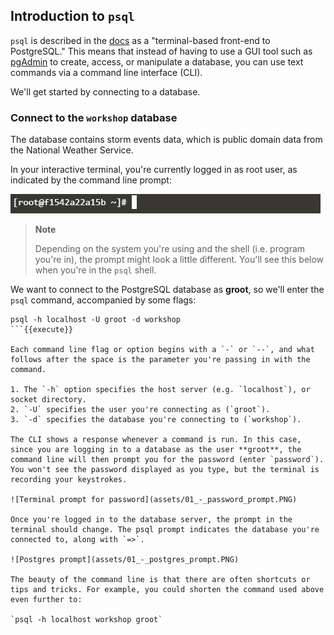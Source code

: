## Introduction to `psql`

`psql` is described in the [docs](https://www.postgresql.org/docs/12/app-psql.html) as a "terminal-based front-end to PostgreSQL." This means that instead of having to use a GUI tool such as [pgAdmin](https://www.pgadmin.org/) to create, access, or manipulate a database, you can use text commands via a command line interface (CLI).

We'll get started by connecting to a database.

### Connect to the `workshop` database  

The database contains storm events data, which is public domain data from the National Weather Service.

In your interactive terminal, you're currently logged in as root user, as indicated by the command line prompt:

![Terminal prompt](assets/01_-_command_line_prompt.PNG)

> **Note**
>
> Depending on the system you're using and the shell (i.e. program you're in),
> the prompt might look a little different. You'll see this below when you're
> in the `psql` shell.

We want to connect to the PostgreSQL database as **groot**, so we'll enter the `psql` command, accompanied by some flags:

```
psql -h localhost -U groot -d workshop
```{{execute}}

Each command line flag or option begins with a `-` or `--`, and what follows after the space is the parameter you're passing in with the command.

1. The `-h` option specifies the host server (e.g. `localhost`), or socket directory.
2. `-U` specifies the user you're connecting as (`groot`).
3. `-d` specifies the database you're connecting to (`workshop`).

The CLI shows a response whenever a command is run. In this case, since you are logging in to a database as the user **groot**, the command line will then prompt you for the password (enter `password`). You won't see the password displayed as you type, but the terminal is recording your keystrokes.

![Terminal prompt for password](assets/01_-_password_prompt.PNG)

Once you're logged in to the database server, the prompt in the terminal should change. The psql prompt indicates the database you're connected to, along with `=>`.

![Postgres prompt](assets/01_-_postgres_prompt.PNG)

The beauty of the command line is that there are often shortcuts or tips and tricks. For example, you could shorten the command used above even further to:

`psql -h localhost workshop groot`
